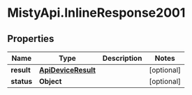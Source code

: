 # MistyApi.InlineResponse2001

## Properties

Name | Type | Description | Notes
------------ | ------------- | ------------- | -------------
**result** | [**ApiDeviceResult**](ApiDeviceResult.md) |  | [optional] 
**status** | **Object** |  | [optional] 


